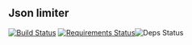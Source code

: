 ## Json limiter
[![Build Status](https://travis-ci.org/AngrySoilder/json-justify.svg?branch=master)](https://travis-ci.org/AngrySoilder/json-justify) [![Requirements Status](https://requires.io/github/AngrySoilder/json-justify/requirements.svg?branch=master)](https://requires.io/github/AngrySoilder/json-justify/requirements/?branch=master)![Deps Status](https://david-dm.org/AngrySoilder/json-justify.svg)